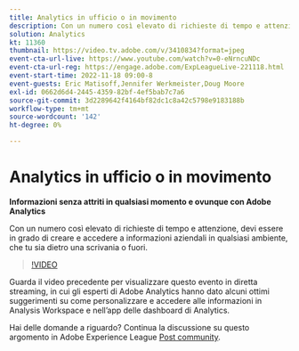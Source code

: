 ```yaml
---
title: Analytics in ufficio o in movimento
description: Con un numero così elevato di richieste di tempo e attenzione, devi essere in grado di creare e accedere a informazioni aziendali in qualsiasi ambiente, che tu sia dietro una scrivania o fuori.
solution: Analytics
kt: 11360
thumbnail: https://video.tv.adobe.com/v/3410834?format=jpeg
event-cta-url-live: https://www.youtube.com/watch?v=0-eNrncuNDc
event-cta-url-reg: https://engage.adobe.com/ExpLeagueLive-221118.html
event-start-time: 2022-11-18 09:00-8
event-guests: Eric Matisoff,Jennifer Werkmeister,Doug Moore
exl-id: 0662d6d4-2445-4359-82bf-4ef5bab7c7a6
source-git-commit: 3d2289642f4164bf82dc1c8a42c5798e9183188b
workflow-type: tm+mt
source-wordcount: '142'
ht-degree: 0%

---
```


# Analytics in ufficio o in movimento

**Informazioni senza attriti in qualsiasi momento e ovunque con Adobe Analytics**

Con un numero così elevato di richieste di tempo e attenzione, devi essere in grado di creare e accedere a informazioni aziendali in qualsiasi ambiente, che tu sia dietro una scrivania o fuori.

>[!VIDEO](https://video.tv.adobe.com/v/3410834/?quality=12&learn=on)

Guarda il video precedente per visualizzare questo evento in diretta streaming, in cui gli esperti di Adobe Analytics hanno dato alcuni ottimi suggerimenti su come personalizzare e accedere alle informazioni in Analysis Workspace e nell’app delle dashboard di Analytics.

Hai delle domande a riguardo? Continua la discussione su questo argomento in Adobe Experience League [Post community](https://experienceleaguecommunities.adobe.com/t5/adobe-analytics-discussions/experience-league-live-post-session-discussion-analytics-in-the/m-p/558787#M3037).
